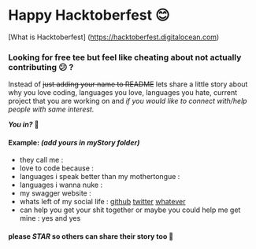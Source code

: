 # Happy Hacktoberfest 😊

[What is Hacktoberfest] (https://hacktoberfest.digitalocean.com) 

### Looking for free tee but feel like cheating about not actually contributing 😕 ?

Instead of ~~just adding your name to README~~ lets share a little story about why you love coding, languages you love, languages you hate, current project that you are working on and *if you would like to connect with/help people with same interest.*    


**_You in?_ 🤔**

#### Example:  _(add yours in myStory folder)_    
 - they call me :    
 - love to code because :    
 - languages i speak better than my mothertongue :    
 - languages i wanna nuke :    
 - my swagger website :    
 - whats left of my social life : [github](https://github.com/) [twitter](https://twitter.com/) [whatever](https://x.y/)    
 - can help you get your shit together or maybe you could help me get mine : yes and yes


#### please _STAR_ so others can share their story too 🤗

